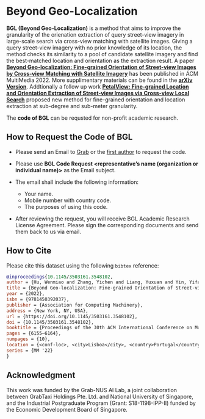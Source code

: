 # Beyond Geo-Localization

**BGL (Beyond Geo-Localization)** is a method that aims to improve the granularity of the orienation extraction of query street-view imagery in large-scale search via cross-view matching with satellite images. Giving a query street-view imagery with no prior knowledge of its location, the method checks its similarity to a pool of candidate satellite imagery and find the best-matched location and orientation as the extraction result. A paper [**Beyond Geo-localization: Fine-grained Orientation of Street-view Images by Cross-view Matching with Satellite Imagery**](https://dl.acm.org/doi/abs/10.1145/3503161.3548102) has been published in ACM MultiMedia 2022. More supplimentary materials can be found in the [**arXiv Version**](https://arxiv.org/pdf/2307.03398.pdf). Addtionally a follow up work [**PetalView: Fine-grained Location and Orientation Extraction of Street-view Images via Cross-view Local Search**](https://dl.acm.org/doi/pdf/10.1145/3581783.3612007) proposed new method for fine-grained orientation and location extraction at sub-degree and sub-meter granularity.

The **code of BGL** can be requsted for non-profit academic research.

## How to Request the Code of BGL

* Please send an Email to [Grab](geo.grabpklot@grabtaxi.com) or the [first author](hu.wenmiao@u.nus.edu) to request the code.

* Please use **BGL Code Request <representative’s name (organization or individual name)>** as the Email subject.

* The email shall include the following information:

  * Your name.
  * Mobile number with country code.
  * The purposes of using this code.

* After reviewing the request, you will receive BGL Academic Research License Agreement. Please sign the corresponding documents and send them back to us via email.

## How to Cite

Please cite this dataset using the following ``bibtex`` reference:

```bibtex
@inproceedings{10.1145/3503161.3548102,
author = {Hu, Wenmiao and Zhang, Yichen and Liang, Yuxuan and Yin, Yifang and Georgescu, Andrei and Tran, An and Kruppa, Hannes and Ng, See-Kiong and Zimmermann, Roger},
title = {Beyond Geo-localization: Fine-grained Orientation of Street-view Images by Cross-view Matching with Satellite Imagery},
year = {2022},
isbn = {9781450392037},
publisher = {Association for Computing Machinery},
address = {New York, NY, USA},
url = {https://doi.org/10.1145/3503161.3548102},
doi = {10.1145/3503161.3548102},
booktitle = {Proceedings of the 30th ACM International Conference on Multimedia},
pages = {6155–6164},
numpages = {10},
location = {<conf-loc>, <city>Lisboa</city>, <country>Portugal</country>, </conf-loc>},
series = {MM '22}
}
```

## Acknowledgment

This work was funded by the Grab-NUS AI Lab, a joint collaboration between GrabTaxi Holdings Pte. Ltd. and National University of Singapore, and the Industrial Postgraduate Program (Grant: S18-1198-IPP-II) funded by the Economic Development Board of Singapore.
